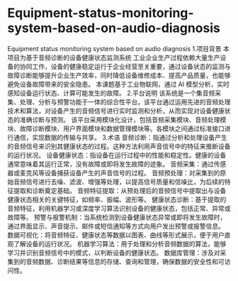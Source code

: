 # Equipment-status-monitoring-system-based-on-audio-diagnosis
Equipment status monitoring system based on audio diagnosis
1.项目背景
本项目为基于音频诊断的设备健康状态监测系统
  工业企业生产过程依赖大量生产设备的协同工作，设备的健康稳定运行于企业经营至关重要，通过设备状态的监测与故障诊断能够提升企业生产效率，同时降低设备维修成本、提高产品质量，也能够避免设备故障带来的安全隐患。 
本课题基于工业物联网，通过 AI 模型分析，实时感知设备运行状态、计算可能发生的故障。
2.平台说明
  该系统是一个集音频采集、处理、分析与预警功能于一体的综合性平台。该平台通过运用先进的音频处理技术和算法，对设备产生的音频信号进行实时监测和分析，从而实现对设备健康状态的准确诊断与预测。
该平台采用模块化设计，包括音频采集模块、音频处理模块、故障诊断模块、用户界面模块和数据管理模块等。各模块之间通过标准接口进行通信，实现数据的传输与共享。
3.术语
  音频诊断：指通过分析和处理设备产生的音频信号来识别其健康状态的过程。这种方法利用声音信号中的特征来推断设备的运行状况。
  设备健康状态：指设备在运行过程中的性能和稳定性。健康的设备通常意味着其运行正常，没有故障或即将发生故障的迹象。
  音频采集：通过传感器或麦克风等设备捕获设备产生的声音信号的过程。
  音频预处理：对采集到的原始音频信号进行去噪、滤波、增强等处理，以提高信号质量和信噪比，为后续的特征提取和诊断奠定基础。
  音频特征提取：从预处理后的音频信号中提取出与设备健康状态相关的关键特征，如频率、振幅、波形等。
  健康状态诊断：基于提取的音频特征，利用机器学习或深度学习算法识别设备的健康状态，包括正常、异常或故障等。
  预警与报警机制：当系统检测到设备健康状态异常或即将发生故障时，通过界面显示、声音提示、邮件或短信通知等方式向用户发出预警或报警信息。
  数据可视化：将音频特征、健康状态等数据以图表、曲线等形式展示，便于用户直观了解设备的运行状况。
  机器学习算法：用于处理和分析音频数据的算法，能够学习并识别音频信号中的模式，以判断设备的健康状态。
  数据库管理：涉及对采集到的音频数据、诊断结果等信息的存储、查询和管理，确保数据的安全性和可访问性。
